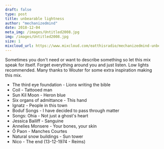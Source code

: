 ```yaml
---
draft: false
type: post
title: unbearable lightness
author: "mechanizedmind"
date: 2018-12-04
meta_img: /images/Untitled2008.jpg
img: /images/Untitled2008.jpg
size: 1
mixcloud_url: https://www.mixcloud.com/eatthisradio/mechanizedmind-unbearable-lightness/
---
```


Sometimes you don't need or want to describe something so let this mix speak for itself. Forget everything around you and just listen. Low lights recommended. Many thanks to Wouter for some extra inspiration making this mix.

- The third eye foundation - Lions writing the bible
- Coil - Tattooed man
- Sun Kil Moon - Heron blue
- Six organs of admittance - This hand
- Ignatz - People in this town
- Boduf Songs - I have decided to pass through matter
- Songs: Ohia - Not just a ghost's heart
- Jessica Bailiff - Sanguine
- Annelies Monsere - Your bones, your skin
- Ô Paon - Manches Courtes
- Natural snow buildings - Sun tower
- Nico - The end (13-12-1974 - Reims)
 

